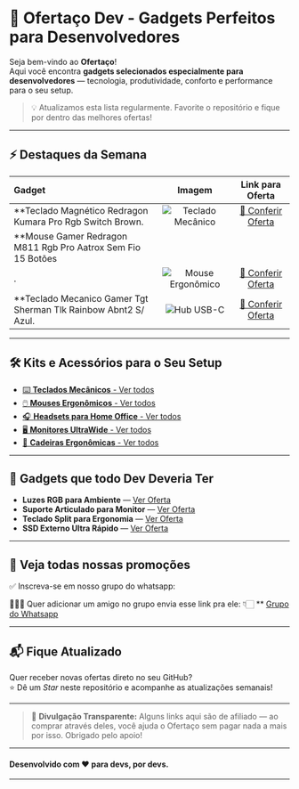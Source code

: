 # 🚀 Ofertaço Dev - Gadgets Perfeitos para Desenvolvedores

Seja bem-vindo ao **Ofertaço**!  
Aqui você encontra **gadgets selecionados especialmente para desenvolvedores** — tecnologia, produtividade, conforto e performance para o seu setup.

> 💡 Atualizamos esta lista regularmente. Favorite o repositório e fique por dentro das melhores ofertas!

---

## ⚡ Destaques da Semana

| Gadget | Imagem | Link para Oferta |
|:-------|:------:|:----------------:|
| **Teclado Magnético Redragon Kumara Pro Rgb Switch Brown. | ![Teclado Mecânico](https://http2.mlstatic.com/D_NQ_NP_698070-MLB50036377075_052022-O-teclado-magnetico-redragon-kumara-pro-rgb-switch-brown.webp) | [🔗 Conferir Oferta](https://shop.ofertaco.top/nvu24) |
  | **Mouse Gamer Redragon M811 Rgb Pro Aatrox Sem Fio 15 Botões
. | ![Mouse Ergonômico](https://http2.mlstatic.com/D_NQ_NP_610412-MLB82236083415_022025-O-mouse-gamer-redragon-m811-rgb-pro-aatrox-sem-fio-15-botoes.webp) | [🔗 Conferir Oferta](https://shop.ofertaco.top/dofwr) |
| **Teclado Mecanico Gamer Tgt Sherman Tlk Rainbow Abnt2 S/ Azul. | ![Hub USB-C](https://via.placeholder.com/150) | [🔗 Conferir Oferta](https://shop.ofertaco.top/5b47m) |

---

## 🛠️ Kits e Acessórios para o Seu Setup

- [⌨️ **Teclados Mecânicos** - Ver todos](https://shop.ofertaco.top/teclados-dev)
- [🖱️ **Mouses Ergonômicos** - Ver todos](https://shop.ofertaco.top/teclados-dev)
- [🎧 **Headsets para Home Office** - Ver todos](https://seulinkafiliado.com/headsets)
- [🖥️ **Monitores UltraWide** - Ver todos](https://seulinkafiliado.com/monitores)
- [💺 **Cadeiras Ergonômicas** - Ver todos](https://seulinkafiliado.com/cadeiras)

---

## 🧰 Gadgets que todo Dev Deveria Ter

- **Luzes RGB para Ambiente** — [Ver Oferta](https://seulinkafiliado.com/luzes)
- **Suporte Articulado para Monitor** — [Ver Oferta](https://seulinkafiliado.com/suporte)
- **Teclado Split para Ergonomia** — [Ver Oferta](https://seulinkafiliado.com/teclado-split)
- **SSD Externo Ultra Rápido** — [Ver Oferta](https://seulinkafiliado.com/ssd)

---

## 📲 Veja todas nossas promoções

✅ Inscreva-se em nosso grupo do whatsapp:

👨‍👩‍👦 Quer adicionar um amigo no grupo envia esse link pra ele: 👇🏻
** [Grupo do Whatsapp](https://shop.ofertaco.top/grupo-whatsapp)

---

## 📬 Fique Atualizado

Quer receber novas ofertas direto no seu GitHub?  
⭐ Dê um _Star_ neste repositório e acompanhe as atualizações semanais!

---

> 📢 **Divulgação Transparente:** Alguns links aqui são de afiliado — ao comprar através deles, você ajuda o Ofertaço sem pagar nada a mais por isso. Obrigado pelo apoio!

---

#### Desenvolvido com ❤️ para devs, por devs.

---
